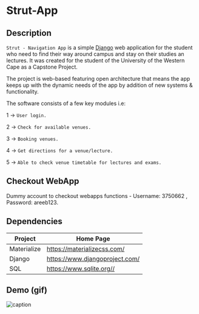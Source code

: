 # Strut-App

## Description

`Strut - Navigation App` is a simple [Django](https://www.djangoproject.com/) web application for the student who need to find their way around campus and stay on their studies an lectures.
It was created for the student of the University of the Western Cape as a Capstone Project.

The project is web-based featuring open architecture that means the app keeps up with the dynamic needs of the app by addition of new systems & functionality.

The software consists of a few key modules i.e:

1 -> `User login.`

2 -> `Check for available venues.`

3 -> `Booking venues.`

4 -> `Get directions for a venue/lecture.`

5 -> `Able to check venue timetable for lectures and exams.`

## Checkout WebApp

Dummy account to checkout webapps functions - Username: 3750662 , Password: areeb123.

## Dependencies

| Project      | Home Page                                    |
|--------------|----------------------------------------------|
| Materialize  | <https://materializecss.com/>                |
| Django       | <https://www.djangoproject.com/>             |
| SQL          | <https://www.sqlite.org//>                   |

## Demo (gif)

![caption](https://github.com/MTashreeqWaggie/Strut-App/blob/main/Demo/demo.gif)


